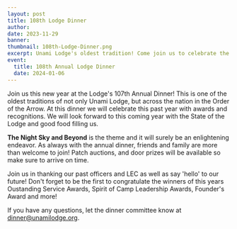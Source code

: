 ```yaml
---
layout: post
title: 108th Lodge Dinner
author:
date: 2023-11-29
banner:
thumbnail: 108th-Lodge-Dinner.png
excerpt: Unami Lodge's oldest tradition! Come join us to celebrate the new year.
event:
  title: 108th Annual Lodge Dinner
  date: 2024-01-06
---
```


Join us this new year at the Lodge's 107th Annual Dinner! This is one of the oldest traditions of not only Unami Lodge, but across the nation in the Order of the Arrow. At this dinner we will celebrate this past year with awards and recognitions. We will look forward to this coming year with the State of the Lodge and good food filling us.

**The Night Sky and Beyond** is the theme and it will surely be an enlightening endeavor. As always with the annual dinner, friends and family are more than welcome to join! Patch auctions, and door prizes will be available so make sure to arrive on time.

Join us in thanking our past officers and LEC as well as say 'hello' to our future! Don't forget to be the first to congratulate the winners of this years Oustanding Service Awards, Spirit of Camp Leadership Awards, Founder's Award and more!

If you have any questions, let the dinner committee know at dinner@unamilodge.org.
